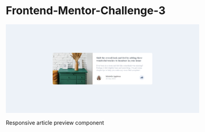 # Frontend-Mentor-Challenge-3

![Design Preview](/design/Preview%20design.png)

Responsive article preview component
